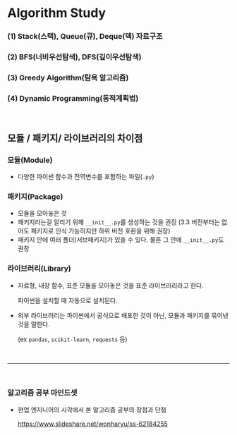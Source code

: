 # Algorithm Study

### (1) Stack(스택), Queue(큐), Deque(덱) 자료구조

### (2) BFS(너비우선탐색), DFS(깊이우선탐색)

### (3) Greedy Algorithm(탐욕 알고리즘)

### (4) Dynamic Programming(동적계획법)

<br/>



## 모듈 / 패키지/ 라이브러리의 차이점

### 모듈(Module)

- 다양한 파이썬 함수과 전역변수를 포함하는 파일(`.py`)



### 패키지(Package)

- 모듈을 모아놓은 것
- 패키지라는걸 알리기 위해 `__init__.py`를 생성하는 것을 권장
  (3.3 버전부터는 없어도 패키지로 인식 가능하지만 하위 버전 호환을 위해 권장)
- 패키지 안에 여러 폴더(서브패키지)가 있을 수 있다. 물론 그 안에 `__init__.py`도 권장



### 라이브러리(Library)

- 자료형, 내장 함수, 표준 모듈을 모아놓은 것을 표준 라이브러리라고 한다. 

  파이썬을 설치할 때 자동으로 설치된다.

- 외부 라이브러리는 파이썬에서 공식으로 배포한 것이 아닌, 모듈과 패키지를 묶어낸 것을 말한다. 

  (ex `pandas`, `scikit-learn`, `requests` 등)

<br/>

---

<br/>

### 알고리즘 공부 마인드셋

- 현업 엔지니어의 시각에서 본 알고리즘 공부의 장점과 단점

  https://www.slideshare.net/wonharyu/ss-62184255

